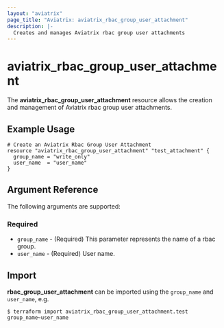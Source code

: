 ```yaml
---
layout: "aviatrix"
page_title: "Aviatrix: aviatrix_rbac_group_user_attachment"
description: |-
  Creates and manages Aviatrix rbac group user attachments
---
```


# aviatrix_rbac_group_user_attachment

The **aviatrix_rbac_group_user_attachment** resource allows the creation and management of Aviatrix rbac group user attachments.

## Example Usage

```hcl
# Create an Aviatrix Rbac Group User Attachment
resource "aviatrix_rbac_group_user_attachment" "test_attachment" {
  group_name = "write_only"
  user_name  = "user_name"
}
```

## Argument Reference

The following arguments are supported:

### Required
* `group_name` - (Required) This parameter represents the name of a rbac group.
* `user_name` - (Required) User name.

## Import

**rbac_group_user_attachment** can be imported using the `group_name` and `user_name`, e.g.

```
$ terraform import aviatrix_rbac_group_user_attachment.test group_name~user_name
```